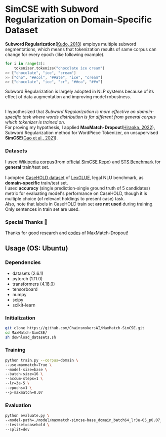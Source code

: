 # SimCSE with Subword Regularization on Domain-Specific Dataset
**Subword Regularization**([Kudo, 2018](https://arxiv.org/abs/1804.10959)) employs multiple subword segmentations, which means that tokenization results of same corpus can change for every epoch (like following example).
```python
for i in range(3):
    tokenizer.tokenize("chocolate ice cream")
>> ["chocolate", "ice", "cream"]
>> ["cho", "##col", "##ate", "ice", "cream"]
>> ["chocolate", "ice", "cr", "##ea", "##m"]
```
Subword Regularization is largely adopted in NLP systems because of its effect of data augmentation and improving model robustness.<br/><br/>

I hypothesized that *Subword Regularization is more effective on domain-specific task where words distribution is far different from general corpus which tokenizer is trained on*.<br/>
For proving my hypothesis, I applied **MaxMatch-Dropout**([Hiraoka, 2022](https://arxiv.org/abs/2209.04126)), Subword Regularization method for WordPiece Tokenizer, on unsupervised **SimCSE**([Gao et al., 2021](https://arxiv.org/abs/2104.08821)).
### Datasets
I used [Wikipedia corpus](https://huggingface.co/datasets/princeton-nlp/datasets-for-simcse)(from [official SimCSE Repo](https://github.com/princeton-nlp/SimCSE)) and [STS Benchmark](https://ixa2.si.ehu.eus/stswiki/index.php/STSbenchmark) for **general** train/test set.<br/><br/>
I adopted [CaseHOLD dataset](https://huggingface.co/datasets/lex_glue) of [LexGLUE](https://github.com/coastalcph/lex-glue), legal NLU benchmark, as **domain-specific** train/test set.<br/>
I used **accuracy** (single prediction-single ground truth of 5 candidates) metric for evaluating model's performance on CaseHOLD, though it is multiple choice (of relevant holdings to present case) task.<br/>
Also, note that labels in CaseHOLD train set **are not used** during training. Only sentences in train set are used.
### Special Thanks :pray:
Thanks for good research and [codes](https://github.com/tatHi/maxmatch_dropout) of MaxMatch-Dropout!
## Usage (OS: Ubuntu)
### Dependencies
* datasets (2.6.1)
* pytorch (1.11.0)
* transformers (4.18.0)
* tensorboard
* numpy
* scipy
* scikit-learn
### Initialization
```bash
git clone https://github.com/ChainsmokersAI/MaxMatch-SimCSE.git
cd MaxMatch-SimCSE/
sh download_datasets.sh
```
### Training
```bash
python train.py --corpus=domain \
--use-maxmatch=True \
--model-size=base \
--batch-size=16 \
--accum-steps=1 \
--lr=3e-5 \
--epochs=1 \
--p-maxmatch=0.07
```
### Evaluation
```bash
python evaluate.py \
--model-path=./model/maxmatch-simcse-base_domain_batch64_lr3e-05_p0.07_step4000.pth \
--testset=casehold \
--split=dev
```

